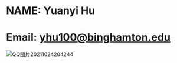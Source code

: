 # NAME: Yuanyi Hu
# Email: yhu100@binghamton.edu
![QQ图片20211024204244](https://user-images.githubusercontent.com/80271869/138619534-43c54040-49f2-4ef4-9918-57cbfba34e61.png)


